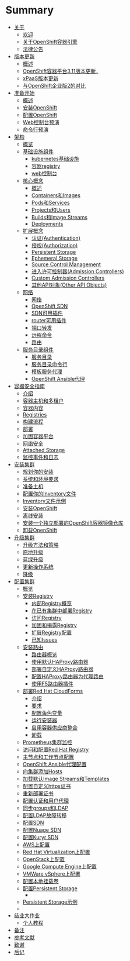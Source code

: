 # Summary

  * [关于](README.md)
      * [欢迎]()
      * [关于OpenShift容器引擎]()
      * [法律公告]()
  * [版本更新](ch0/preface.md)
      * [概述](ch0/RepSearchPractice.md)
      * [OpenShift容器平台3.11版本更新](ch0/RepTaskBasic.md)_
      * [xPaaS版本更新](ch0/RepTaskAdvanced.md)
      * [与OpenShift企业版2的对比](ch0/handbook.md)
  * [准备开始](ch1/README.md)
      * [概述](ch0/RepSearchPractice.md)
      * [安装OpenShift](ch1/RepTaskBasic.md)
      * [配置OpenShift](ch1/RepTaskAdvanced.md)
      * [Web控制台预演](ch1/handbook.md)
      * [命令行预演]()
  * [架构](ch2/README.md)
      * [概览](ch0/RepSearchPractice.md)
      * [基础设施组件](ch2/RepTaskBasic.md)
          * [kubernetes基础设施]()
          * [容器registry]()
          * [web控制台]()
      * [核心概念](ch2/RepTaskAdvanced.md)
          * [概述]()
          * [Containers和Images]()
          * [Pods和Services]()
          * [Projects和Users]()
          * [Builds和Image Streams]()
          * [Deployments]()
      * [扩展概念](ch2/handbook.md)
          * [认证(Authentication)]()
          * [授权(Authorization)]()
          * [Persistent Storage]()
          * [Ephemeral Storage]()
          * [Source Control Management]()
          * [进入许可控制器(Admission Controllers)]()
          * [Custom Admission Controllers]()
          * [其他API对象(Other API Objects)]()
      * [网络]()
          * [网络]()
          * [OpenShift SDN]()
          * [SDN可用插件]()
          * [router可用插件]()
          * [端口转发]()
          * [远程命令]()
          * [路由]()
      * [服务目录组件]()
          * [服务目录]()
          * [服务目录命令行]()
          * [模板服务代理]()
          * [OpenShift Ansible代理]()
  * [容器安全指南](ch3/README.md)
      * [介绍](ch0/RepSearchPractice.md)
      * [容器主机和多租户](ch3/RepTaskBasic.md)
      * [容器内容](ch3/RepTaskAdvanced.md)
      * [Registries](ch3/handbook.md)
      * [构建流程]()
      * [部署]()
      * [加固容器平台]()
      * [网络安全]()
      * [Attached Storage]()
      * [监控事件和日志]()
  * [安装集群](ch4/README.md)
      * [规划你的安装](ch0/RepSearchPractice.md)
      * [系统和环境要求](ch4/RepTaskBasic.md)
      * [准备主机](ch4/RepTaskAdvanced.md)
      * [配置你的Inventory文件](ch4/handbook.md)
      * [Inventory文件示例]()
      * [安装OpenShift]()
      * [离线安装]()
      * [安装一个独立部署的OpenShift容器镜像仓库]()
      * [卸载OpenShift]()
  * [升级集群](ch5/README.md)
      * [升级方法和策略](ch0/RepSearchPractice.md)
      * [原地升级](ch5/RepTaskBasic.md)
      * [蓝绿升级](ch5/RepTaskAdvanced.md)
      * [更新操作系统](ch5/handbook.md)
      * [降级]()
  * [配置集群](ch6/README.md)
      * [概览](ch0/RepSearchPractice.md)
      * [安装Registry](ch6/RepTaskBasic.md)
          * [内部Registry概览]()
          * [在已有集群中部署Registry]()
          * [访问Registry]()
          * [加固和揭露Registry]()
          * [扩展Registry配置]()
          * [已知Issues]()
      * [安装路由](ch6/RepTaskAdvanced.md)
          * [路由器概览]()
          * [使用默认HAProxy路由器]()
          * [部署自定义HAProxy路由器]()
          * [配置HAProxy路由器为代理路由]()
          * [使用F5路由器插件]()
      * [部署Red Hat CloudForms](ch6/handbook.md)
          * [介绍]()
          * [要求]()
          * [配置角色变量]()
          * [运行安装器]()
          * [启用容器供应商整合]()
          * [卸载]()
      * [Prometheus集群监控]()
      * [访问和配置Red Hat Registry]()
      * [主节点和工作节点配置]()
      * [OpenShift Ansible代理配置]()
      * [向集群添加Hosts]()
      * [加载默认Image Streams和Templates]()
      * [配置自定义https证书]()
      * [重新部署证书]()
      * [配置认证和用户代理]()
      * [同步groups和LDAP]()
      * [配置LDAP故障转移]()
      * [配置SDN]()
      * [配置Nuage SDN]()
      * [配置Kuryr SDN]()
      * [AWS上配置]()
      * [Red Hat Virtualization上配置]()
      * [OpenStack上配置]()
      * [Google Compute Engine上配置]()
      * [VMWare vSphere上配置]()
      * [配置本地挂载卷]()
      * [配置Persistent Storage]()
          * []()
      * [Persistent Storage示例]()
      * []()
  * [结业大作业](ch8/README.md)
      * [个人教程](ch8/handbook.md)
  * [备注](ps/handbooks.md)
  * [参考文献](ps/ref.md)
  * [致谢](ps/thanks.md)
  * [后记](no_end/postscript.md)
